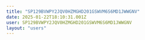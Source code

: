 ```yaml
---
title: "SP129BVWPY2JQV0HZMGHD201GSWVM6S6MD1JWWGNV"
date: 2025-01-22T18:10:31.001Z
user: SP129BVWPY2JQV0HZMGHD201GSWVM6S6MD1JWWGNV
layout: "users"
---
```

    